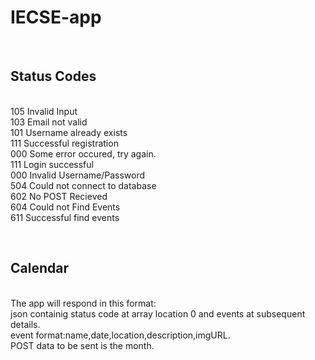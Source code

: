 # IECSE-app
<br><h2>Status Codes</h2>
<br>105			Invalid Input
<br>103			Email not valid
<br>101			Username already exists
<br>111			Successful registration
<br>000			Some error occured, try again.
<br>111			Login successful
<br>000			Invalid Username/Password
<br>504     Could not connect to database
<br>602			No POST Recieved
<br>604			Could not Find Events
<br>611			Successful find events

<br><h2>Calendar</h2>
<br> The app will respond in this format:
<br>json containig status code at array location 0 and events at subsequent details.
<br>event format:name,date,location,description,imgURL.
<br>POST data to be sent is the month.
